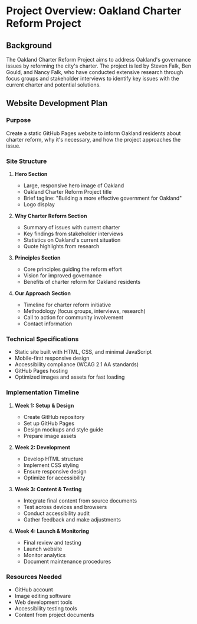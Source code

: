 # Project Overview: Oakland Charter Reform Project

## Background

The Oakland Charter Reform Project aims to address Oakland's governance issues by reforming the city's charter. The project is led by Steven Falk, Ben Gould, and Nancy Falk, who have conducted extensive research through focus groups and stakeholder interviews to identify key issues with the current charter and potential solutions.

## Website Development Plan

### Purpose
Create a static GitHub Pages website to inform Oakland residents about charter reform, why it's necessary, and how the project approaches the issue.

### Site Structure
1. **Hero Section**
   - Large, responsive hero image of Oakland
   - Oakland Charter Reform Project title
   - Brief tagline: "Building a more effective government for Oakland"
   - Logo display

2. **Why Charter Reform Section**
   - Summary of issues with current charter
   - Key findings from stakeholder interviews
   - Statistics on Oakland's current situation
   - Quote highlights from research

3. **Principles Section**
   - Core principles guiding the reform effort
   - Vision for improved governance
   - Benefits of charter reform for Oakland residents

4. **Our Approach Section**
   - Timeline for charter reform initiative
   - Methodology (focus groups, interviews, research)
   - Call to action for community involvement
   - Contact information

### Technical Specifications
- Static site built with HTML, CSS, and minimal JavaScript
- Mobile-first responsive design
- Accessibility compliance (WCAG 2.1 AA standards)
- GitHub Pages hosting
- Optimized images and assets for fast loading

### Implementation Timeline
1. **Week 1: Setup & Design**
   - Create GitHub repository
   - Set up GitHub Pages
   - Design mockups and style guide
   - Prepare image assets

2. **Week 2: Development**
   - Develop HTML structure
   - Implement CSS styling
   - Ensure responsive design
   - Optimize for accessibility

3. **Week 3: Content & Testing**
   - Integrate final content from source documents
   - Test across devices and browsers
   - Conduct accessibility audit
   - Gather feedback and make adjustments

4. **Week 4: Launch & Monitoring**
   - Final review and testing
   - Launch website
   - Monitor analytics
   - Document maintenance procedures

### Resources Needed
- GitHub account
- Image editing software
- Web development tools
- Accessibility testing tools
- Content from project documents



